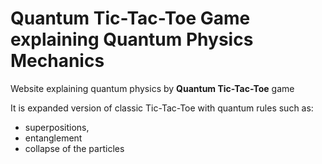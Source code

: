 <h1>Quantum Tic-Tac-Toe Game explaining Quantum Physics Mechanics</h1>

Website explaining quantum physics by **Quantum Tic-Tac-Toe** game

It is expanded version of classic Tic-Tac-Toe with quantum rules such as:

- superpositions,
- entanglement
- collapse of the particles
